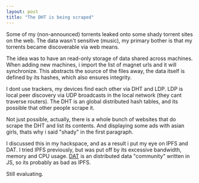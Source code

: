 ```yaml
---
layout: post
title: "The DHT is being scraped"
---
```


Some of my (non-announced) torrents leaked onto some shady torrent sites on the web.
The data wasn't sensitive (music), my primary bother is that my torrents became discoverable via web means.

The idea was to have an read-only storage of data shared across machines.
When adding new machines, i import the list of magnet urls and it will synchronize.
This abstracts the source of the files away, the data itself is defined by its hashes, which also ensures integrity.

I dont use trackers, my devices find each other via DHT and LDP.
LDP is local peer discovery via UDP broadcasts in the local network (they cant traverse routers).
The DHT is an global distributed hash tables, and its possible that other people scrape it.

Not just possible, actually, there is a whole bunch of websites that do scrape the DHT and list its contents.
And displaying some ads with asian girls, thats why i said "shady" in the first paragraph.

I discussed this in my hackspace, and as a result i put my eye on IPFS and DAT.
I tried IPFS previously, but was put off by its excessive bandwidth, memory and CPU usage.
[DAT](https://datproject.org/) is an distributed data "community" written in JS, so its probably as bad as IPFS.

Still evaluating.

